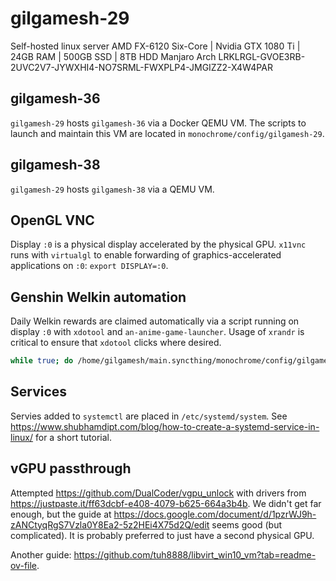 # gilgamesh-29

Self-hosted linux server
AMD FX-6120 Six-Core | Nvidia GTX 1080 Ti | 24GB RAM | 500GB SSD | 8TB HDD
Manjaro Arch
LRKLRGL-GVOE3RB-2UVC2V7-JYWXHI4-NO7SRML-FWXPLP4-JMGIZZ2-X4W4PAR

## gilgamesh-36

`gilgamesh-29` hosts `gilgamesh-36` via a Docker QEMU VM. The scripts to launch and maintain this VM are located in `monochrome/config/gilgamesh-29`.

## gilgamesh-38

`gilgamesh-29` hosts `gilgamesh-38` via a QEMU VM.

## OpenGL VNC

Display `:0` is a physical display accelerated by the physical GPU. `x11vnc` runs with `virtualgl` to enable forwarding of graphics-accelerated applications on `:0`: `export DISPLAY=:0`.

## Genshin Welkin automation

Daily Welkin rewards are claimed automatically via a script running on display `:0` with `xdotool` and `an-anime-game-launcher`. Usage of `xrandr` is critical to ensure that `xdotool` clicks where desired.

```bash
while true; do /home/gilgamesh/main.syncthing/monochrome/config/gilgamesh-29/welkin.genshin; sleep 86400; done
```

## Services

Servies added to `systemctl` are placed in `/etc/systemd/system`. See <https://www.shubhamdipt.com/blog/how-to-create-a-systemd-service-in-linux/> for a short tutorial.

## vGPU passthrough

Attempted <https://github.com/DualCoder/vgpu_unlock> with drivers from <https://justpaste.it/ff63dcbf-e408-4079-b625-664a3b4b>. We didn't get far enough, but the guide at <https://docs.google.com/document/d/1pzrWJ9h-zANCtyqRgS7Vzla0Y8Ea2-5z2HEi4X75d2Q/edit> seems good (but complicated). It is probably preferred to just have a second physical GPU.

Another guide: <https://github.com/tuh8888/libvirt_win10_vm?tab=readme-ov-file>.
